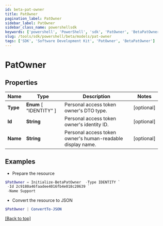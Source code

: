```yaml
---
id: beta-pat-owner
title: PatOwner
pagination_label: PatOwner
sidebar_label: PatOwner
sidebar_class_name: powershellsdk
keywords: ['powershell', 'PowerShell', 'sdk', 'PatOwner', 'BetaPatOwner']
slug: /tools/sdk/powershell/beta/models/pat-owner
tags: ['SDK', 'Software Development Kit', 'PatOwner', 'BetaPatOwner']
---
```


# PatOwner

## Properties

| Name | Type | Description | Notes |
| --- | --- | --- | --- |
| **Type** | **Enum** [ "IDENTITY" ] | Personal access token owner's DTO type. | [optional] |
| **Id** | **String** | Personal access token owner's identity ID. | [optional] |
| **Name** | **String** | Personal access token owner's human-readable display name. | [optional] |

## Examples

- Prepare the resource

```powershell
$PatOwner = Initialize-BetaPatOwner  -Type IDENTITY `
 -Id 2c9180a46faadee4016fb4e018c20639 `
 -Name Support
```

- Convert the resource to JSON

```powershell
$PatOwner | ConvertTo-JSON
```

[[Back to top]](#)
